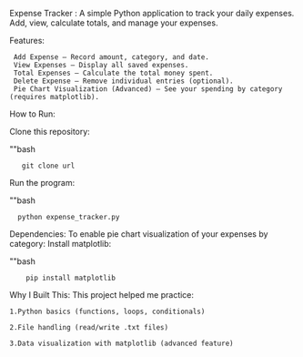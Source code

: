 Expense Tracker :
A simple Python application to track your daily expenses. Add, view, calculate totals, and manage your expenses.


Features:

     Add Expense – Record amount, category, and date.
     View Expenses – Display all saved expenses.
     Total Expenses – Calculate the total money spent.
     Delete Expense – Remove individual entries (optional).
     Pie Chart Visualization (Advanced) – See your spending by category (requires matplotlib).



How to Run:


Clone this repository:

   ""bash

       git clone url

Run the program:

   ""bash

      python expense_tracker.py

Dependencies:
To enable pie chart visualization of your expenses by category:
Install matplotlib:

""bash

        pip install matplotlib


Why I Built This:
This project helped me practice:

    1.Python basics (functions, loops, conditionals)

    2.File handling (read/write .txt files)

    3.Data visualization with matplotlib (advanced feature)




